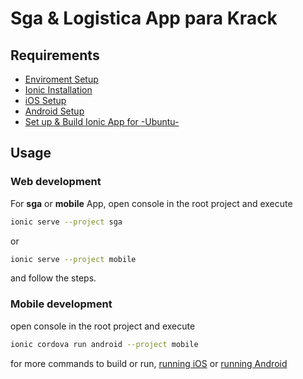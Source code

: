 # Sga & Logistica App para Krack

## Requirements

- [Enviroment Setup](https://ionicframework.com/docs/installation/environment)
- [Ionic Installation](https://ionicframework.com/docs/installation/cli)
- [iOS Setup](https://ionicframework.com/docs/installation/ios)
- [Android Setup](https://ionicframework.com/docs/installation/android)
- [Set up & Build Ionic App for -Ubuntu-](https://gallant-bell-850d88.netlify.com/2019/march/ionic4-workflow-multiapp-project.html#build-project-using-ionic-cli-for-mobile-dev)

## Usage

### Web development

For **sga** or **mobile** App, open console in the root project and execute

```bash
ionic serve --project sga
```

or

```bash
ionic serve --project mobile
```

and follow the steps.

### Mobile development

open console in the root project and execute

```bash
ionic cordova run android --project mobile
```

for more commands to build or run, [running iOS](https://ionicframework.com/docs/building/android) or [running Android](https://ionicframework.com/docs/building/ios)
